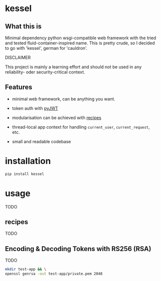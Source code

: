 # kessel

## What this is

Minimal dependency python wsgi-compatible web framework with the tried
and tested fluid-container-inspired name. This is pretty crude, so I decided
to go with 'kessel', german for 'cauldron'.

DISCLAIMER

This project is mainly a learning effort and should not be used in any
reliability- oder security-critical context.

## Features

* minimal web framework, can be anything you want.

* token auth with [pyJWT](https://pypi.org/project/PyJWT/)

* modularisation can be achieved with [recipes](#recipes)

* thread-local app context for handling `current_user`,
`current_request`, etc.

* small and readable codebase

# installation

```bash
pip install kessel
```

# usage

TODO

## recipes

TODO

## Encoding & Decoding Tokens with RS256 (RSA)

TODO

```bash
mkdir test-app && \
openssl genrsa -out test-app/private.pem 2048
```

